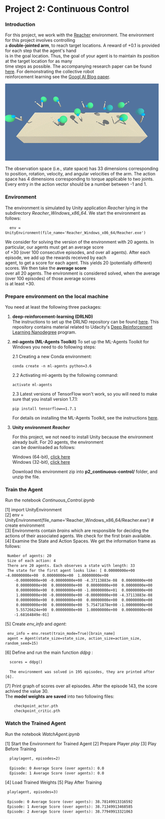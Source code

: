 
[//]: # (Image References)
[image1]:cont_control.gif  "Trained Agent"

# Project 2: Continuous Control

### Introduction

For this project, we work with the [Reacher](https://github.com/Unity-Technologies/ml-agents/blob/master/docs/Learning-Environment-Examples.md#reacher) environment. The environment for this project involves controlling     
a **double-jointed arm**, to reach target locations.  A reward of +0.1 is provided for each step that the agent's hand         
is in the goal location. Thus, the goal of your agent is to maintain its position at the target location for as many     
time steps as possible.  The accompanying research paper can be found [here](https://arxiv.org/pdf/1803.07067.pdf). For demonstrating the collective robot    
reinforcement learning see the [Googl AI Blog paper](https://ai.googleblog.com/2016/10/how-robots-can-acquire-new-skills-from.html).

![Trained Agent][image1]

The observation space (i.e., state space) has 33 dimensions corresponding to position, rotation, velocity, 
and angular velocities of the arm. The action space has 4 dimensions corresponding to torque applicable to two joints. 
Every entry in the action vector should be a number between -1 and 1.


### Environment

The environment is simulated by Unity application _Reacher_ lying in the subdirectory _Reacher_Windows_x86_64_.
We start the environment as follows:

      env = UnityEnvironment(file_name='Reacher_Windows_x86_64/Reacher.exe')

We consider for solving the version of the environment with 20 agents. In particular, our agents must get an average score       
of +30 (over 100 consecutive episodes, and over all agents). After each episode, we add up the rewards received by each    
agent, to get a score for each agent. This yields 20 (potentially different) scores. We then take the **average score**          
over all 20 agents. The environment is considered solved, when the average (over 100 episodes) of those average scores   
is at least +30. 

### Prepare environment on the local machine

You need at least the following three packages:

1. **deep-reinforcement-learning  (DRLND)**        
   The instructions to set up the DRLND repository can be found [here](https://github.com/udacity/deep-reinforcement-learning#dependencies). This repository contains material related to Udacity's [Deep Reinforcement Learning Nanodegree](https://www.udacity.com/course/deep-reinforcement-learning-nanodegree--nd893) program.

2. **ml-agents  (ML-Agents Toolkit)**
   To set up the ML-Agents Toolkit for Windows you need to do following steps:
    
    2.1  Creating a new Conda environment:
    
       conda create -n ml-agents python=3.6
       
    2.2 Activating ml-agents by the following command:
    
       activate ml-agents
       
    2.3 Latest versions of TensorFlow won't work, so you will need to make sure that you install version 1.7.1:
    
       pip install tensorflow==1.7.1
       
    For details on installing the ML-Agents Toolkit, see the instructions [here](https://github.com/Unity-Technologies/ml-agents/blob/master/docs/Installation-Windows.md).     
    
3. **Unity environment _Reacher_**

    For this project, we not need to install Unity because the environment already built. For 20 agents, the environment     
    can be downloaded as follows:

   Windows (64-bit), [click here](https://s3-us-west-1.amazonaws.com/udacity-drlnd/P2/Reacher/Reacher_Windows_x86_64.zip)    
   Windows (32-bit), [click here](https://s3-us-west-1.amazonaws.com/udacity-drlnd/P2/Reacher/Reacher_Windows_x86.zip)     

   Download this environment zip into  **p2_continuous-control/** folder, and unzip the file.

### Train the Agent

   Run the notebook _Continuous_Control.ipynb_
   
   [1] import UnityEnvironment    
   [2] env = UnityEnvironment(file_name='Reacher_Windows_x86_64/Reacher.exe')   # create environment      
   [3] Environments contain _brains_ which are responsible for deciding the actions of their associated agents. 
       We check for the first brain available.      
   [4] Examine the State and Action Spaces. We get the information frame as follows:   
       
     Number of agents: 20   
     Size of each action: 4    
     There are 20 agents. Each observes a state with length: 33   
     The state for the first agent looks like: [ 0.00000000e+00 -4.00000000e+00  0.00000000e+00  1.00000000e+00    
        -0.00000000e+00 -0.00000000e+00 -4.37113883e-08  0.00000000e+00    
         0.00000000e+00  0.00000000e+00  0.00000000e+00  0.00000000e+00    
         0.00000000e+00  0.00000000e+00 -1.00000000e+01  0.00000000e+00    
         1.00000000e+00 -0.00000000e+00 -0.00000000e+00 -4.37113883e-08    
         0.00000000e+00  0.00000000e+00  0.00000000e+00  0.00000000e+00    
         0.00000000e+00  0.00000000e+00  5.75471878e+00 -1.00000000e+00    
         5.55726624e+00  0.00000000e+00  1.00000000e+00  0.00000000e+00   
        -1.68164849e-01]    
   
   [5]  Create _env_info_ and _agent_:

     env_info = env.reset(train_mode=True)[brain_name]      
     agent = Agent(state_size=state_size, action_size=action_size, random_seed=15)     

   [6]  Define and run the main function _ddpg_ :
   
      scores = ddpg()

      The environment was solved in 195 episodes, they are printed after [6].     
      
   [7]  Print graph of scores over all episodes. 
        After the episode 143, the score achived the value 30.         
        The **model weights are saved** into two following files:
        
        checkpoint_actor.pth
        checkpoint_critic.pth

### Watch the Trained Agent

 Run the notebook _WatchAgent.ipynb_
 
 [1]  Start the Environment for Trained Agent
 [2]  Prepare Player _play_
 [3]  Play Before Training
 
      play(agent, episodes=2)    
      
      Episode: 0 Average Score (over agents): 0.0    
      Episode: 1 Average Score (over agents): 0.0    
      
 [4] Load Trained Weights
 [5] Play After Training
 
     play(agent, episodes=3)
     
     Episode: 0 Average Score (over agents): 38.78149913316592
     Episode: 1 Average Score (over agents): 38.71349913468585
     Episode: 2 Average Score (over agents): 38.77949913321063
     
  
